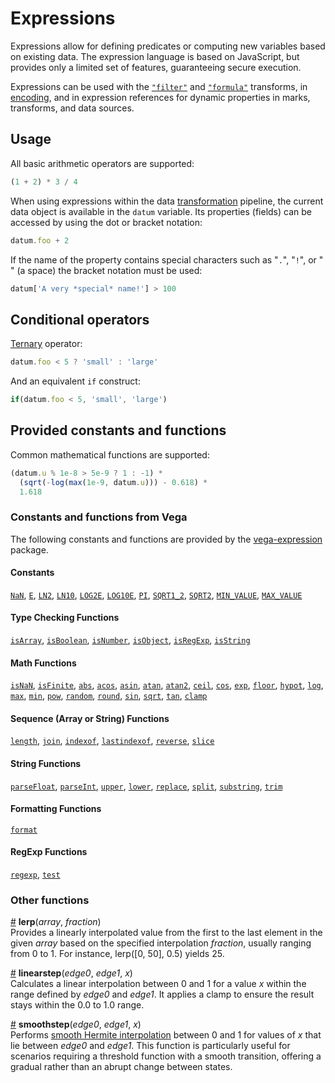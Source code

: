 # Expressions

Expressions allow for defining predicates or computing new variables based on
existing data. The expression language is based on JavaScript, but provides only
a limited set of features, guaranteeing secure execution.

Expressions can be used with the [`"filter"`](transform/filter.md) and
[`"formula"`](transform/formula.md) transforms, in
[encoding](./mark/index.md#expression), and in expression
references for dynamic properties in marks, transforms, and data
sources.

## Usage

All basic arithmetic operators are supported:

<!-- prettier-ignore -->
```javascript
(1 + 2) * 3 / 4
```

When using expressions within the data [transformation](./transform/index.md)
pipeline, the current data object is available in the `datum` variable. Its
properties (fields) can be accessed by using the dot or bracket notation:

<!-- prettier-ignore -->
```javascript
datum.foo + 2
```

If the name of the property contains special characters such as "`.`", "`!`",
or "<code> </code>" (a space) the bracket notation must be used:

<!-- prettier-ignore -->
```javascript
datum['A very *special* name!'] > 100
```

## Conditional operators

[Ternary](https://developer.mozilla.org/en-US/docs/Web/JavaScript/Reference/Operators/Conditional_Operator) operator:

<!-- prettier-ignore -->
```javascript
datum.foo < 5 ? 'small' : 'large'
```

And an equivalent `if` construct:

<!-- prettier-ignore -->
```javascript
if(datum.foo < 5, 'small', 'large')
```

## Provided constants and functions

Common mathematical functions are supported:

<!-- prettier-ignore -->
```javascript
(datum.u % 1e-8 > 5e-9 ? 1 : -1) *
  (sqrt(-log(max(1e-9, datum.u))) - 0.618) *
  1.618
```

### Constants and functions from Vega

The following constants and functions are provided by the
[vega-expression](https://github.com/vega/vega/tree/master/packages/vega-expression#provided-constants-and-functions)
package.

#### Constants

[`NaN`](https://vega.github.io/vega/docs/expressions/#NaN),
[`E`](https://vega.github.io/vega/docs/expressions/#E),
[`LN2`](https://vega.github.io/vega/docs/expressions/#LN2),
[`LN10`](https://vega.github.io/vega/docs/expressions/#LN10),
[`LOG2E`](https://vega.github.io/vega/docs/expressions/#LOG2E),
[`LOG10E`](https://vega.github.io/vega/docs/expressions/#LOG10E),
[`PI`](https://vega.github.io/vega/docs/expressions/#PI),
[`SQRT1_2`](https://vega.github.io/vega/docs/expressions/#SQRT1_2),
[`SQRT2`](https://vega.github.io/vega/docs/expressions/#SQRT2),
[`MIN_VALUE`](https://vega.github.io/vega/docs/expressions/#MIN_VALUE),
[`MAX_VALUE`](https://vega.github.io/vega/docs/expressions/#MAX_VALUE)

#### Type Checking Functions

[`isArray`](https://vega.github.io/vega/docs/expressions/#isArray),
[`isBoolean`](https://vega.github.io/vega/docs/expressions/#isBoolean),
[`isNumber`](https://vega.github.io/vega/docs/expressions/#isNumber),
[`isObject`](https://vega.github.io/vega/docs/expressions/#isObject),
[`isRegExp`](https://vega.github.io/vega/docs/expressions/#isRegExp),
[`isString`](https://vega.github.io/vega/docs/expressions/#isString)

#### Math Functions

[`isNaN`](https://vega.github.io/vega/docs/expressions/#isNaN),
[`isFinite`](https://vega.github.io/vega/docs/expressions/#isFinite),
[`abs`](https://vega.github.io/vega/docs/expressions/#abs),
[`acos`](https://vega.github.io/vega/docs/expressions/#acos),
[`asin`](https://vega.github.io/vega/docs/expressions/#asin),
[`atan`](https://vega.github.io/vega/docs/expressions/#atan),
[`atan2`](https://vega.github.io/vega/docs/expressions/#atan2),
[`ceil`](https://vega.github.io/vega/docs/expressions/#ceil),
[`cos`](https://vega.github.io/vega/docs/expressions/#cos),
[`exp`](https://vega.github.io/vega/docs/expressions/#exp),
[`floor`](https://vega.github.io/vega/docs/expressions/#floor),
[`hypot`](https://vega.github.io/vega/docs/expressions/#hypot),
[`log`](https://vega.github.io/vega/docs/expressions/#log),
[`max`](https://vega.github.io/vega/docs/expressions/#max),
[`min`](https://vega.github.io/vega/docs/expressions/#min),
[`pow`](https://vega.github.io/vega/docs/expressions/#pow),
[`random`](https://vega.github.io/vega/docs/expressions/#random),
[`round`](https://vega.github.io/vega/docs/expressions/#round),
[`sin`](https://vega.github.io/vega/docs/expressions/#sin),
[`sqrt`](https://vega.github.io/vega/docs/expressions/#sqrt),
[`tan`](https://vega.github.io/vega/docs/expressions/#tan),
[`clamp`](https://vega.github.io/vega/docs/expressions/#clamp)

#### Sequence (Array or String) Functions

[`length`](https://vega.github.io/vega/docs/expressions/#length),
[`join`](https://vega.github.io/vega/docs/expressions/#join),
[`indexof`](https://vega.github.io/vega/docs/expressions/#indexof),
[`lastindexof`](https://vega.github.io/vega/docs/expressions/#lastindexof),
[`reverse`](https://vega.github.io/vega/docs/expressions/#reverse),
[`slice`](https://vega.github.io/vega/docs/expressions/#slice)

#### String Functions

[`parseFloat`](https://vega.github.io/vega/docs/expressions/#parseFloat),
[`parseInt`](https://vega.github.io/vega/docs/expressions/#parseInt),
[`upper`](https://vega.github.io/vega/docs/expressions/#upper),
[`lower`](https://vega.github.io/vega/docs/expressions/#lower),
[`replace`](https://vega.github.io/vega/docs/expressions/#replace),
[`split`](https://vega.github.io/vega/docs/expressions/#split),
[`substring`](https://vega.github.io/vega/docs/expressions/#substring),
[`trim`](https://vega.github.io/vega/docs/expressions/#trim)

#### Formatting Functions

[`format`](https://vega.github.io/vega/docs/expressions/#format)

#### RegExp Functions

[`regexp`](https://vega.github.io/vega/docs/expressions/#regexp),
[`test`](https://vega.github.io/vega/docs/expressions/#test)

### Other functions

<a name="lerp" href="#lerp">#</a>
<b>lerp</b>(<i>array</i>, <i>fraction</i>)<br/>
Provides a linearly interpolated value from the first to the last element in the given _array_ based on the specified interpolation _fraction_, usually ranging from 0 to 1. For instance, lerp([0, 50], 0.5) yields 25.

<a name="linearstep" href="#linearstep">#</a>
<b>linearstep</b>(<i>edge0</i>, <i>edge1</i>, <i>x</i>)<br />
Calculates a linear interpolation between 0 and 1 for a value _x_ within the range defined by _edge0_ and _edge1_. It applies a clamp to ensure the result stays within the 0.0 to 1.0 range.

<a name="smoothstep" href="#smoothstep">#</a>
<b>smoothstep</b>(<i>edge0</i>, <i>edge1</i>, <i>x</i>)<br />
Performs [smooth Hermite interpolation](https://en.wikipedia.org/wiki/Smoothstep) between 0 and 1 for values of _x_ that lie between _edge0_ and _edge1_. This function is particularly useful for scenarios requiring a threshold function with a smooth transition, offering a gradual rather than an abrupt change between states.
